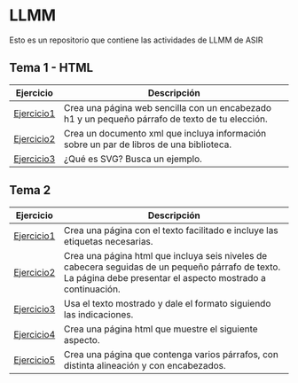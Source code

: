 # LLMM

Esto es un repositorio que contiene las actividades de LLMM de ASIR

## Tema 1 - HTML
Ejercicio | Descripción
----------|------------
[Ejercicio1](/tema1/ejercicio1.html) | Crea una página web sencilla con un encabezado h1 y un pequeño párrafo de texto de tu elección.
[Ejercicio2](tema1/ejercicio2.xml) | Crea un documento xml que incluya información sobre un par de libros de una biblioteca.
[Ejercicio3](/tema1/ejercicio3.html) | ¿Qué es SVG? Busca un ejemplo.
## Tema 2
Ejercicio | Descripción
----------|------------
[Ejercicio1](/tema2/ejercicio1.html) | Crea una página con el texto facilitado e incluye las etiquetas necesarias.
[Ejercicio2](/tema2/ejercicio2.html) | Crea una página html que incluya seis niveles de cabecera seguidas de un pequeño párrafo de texto. La página debe presentar el aspecto mostrado a continuación.
[Ejercicio3](/tema2/ejercicio3.html) | Usa el texto mostrado y dale el formato siguiendo las indicaciones.
[Ejercicio4](/tema2/ejercicio4.html) | Crea una página html que muestre el siguiente aspecto.
[Ejercicio5](/tema2/ejercicio5.html) | Crea una página que contenga varios párrafos, con distinta alineación y con encabezados.

